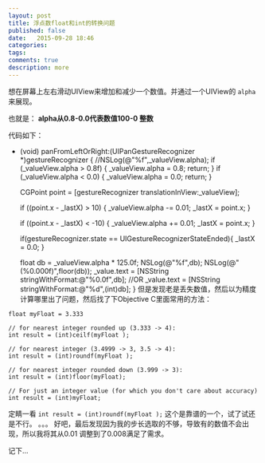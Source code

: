 ```yaml
---
layout: post
title: 浮点数float和int的转换问题
published: false
date:   2015-09-28 18:46
categories:
tags:
comments: true
description: more
---
```


想在屏幕上左右滑动UIView来增加和减少一个数值。并通过一个UIView的 ```alpha```来展现。

也就是：
**alpha从0.8-0.0代表数值100-0 整数**

代码如下：
- (void) panFromLeftOrRight:(UIPanGestureRecognizer *)gestureRecognizer {
    //NSLog(@"%f",_valueView.alpha);
    if (_valueView.alpha > 0.8f) {
        _valueView.alpha = 0.8;
        return;
    }
    if (_valueView.alpha < 0.0) {
        _valueView.alpha = 0.0;
        return;
    }

    CGPoint point = [gestureRecognizer translationInView:_valueView];

    if ((point.x - _lastX) > 10) {
        _valueView.alpha -= 0.01;
        _lastX = point.x;
    }

    if ((point.x - _lastX) < -10) {
        _valueView.alpha += 0.01;
        _lastX = point.x;
    }

    if(gestureRecognizer.state == UIGestureRecognizerStateEnded){
        _lastX = 0.0;
    }

    float db = _valueView.alpha * 125.0f;
    NSLog(@"%f",db);
    NSLog(@"(%0.000f)",floor(db));
    _value.text = [NSString stringWithFormat:@"%0.0f",db];
    //OR
    _value.text = [NSString stringWithFormat:@"%d",(int)db];
    }
但是发现老是丢失数值，然后以为精度计算哪里出了问题，然后找了下Objective C里面常用的方法：

```
float myFloat = 3.333

// for nearest integer rounded up (3.333 -> 4):
int result = (int)ceilf(myFloat );

// for nearest integer (3.4999 -> 3, 3.5 -> 4):
int result = (int)roundf(myFloat );

// for nearest integer rounded down (3.999 -> 3):
int result = (int)floor(myFloat);

// For just an integer value (for which you don't care about accuracy) 
int result = (int)myFloat;
```
定睛一看 ```int result = (int)roundf(myFloat );``` 这个是靠谱的一个，试了试还是不行。
。。。
好吧，最后发现因为我的步长选取的不够，导致有的数值不会出现，所以我将其从0.01 调整到了0.008满足了需求。

记下...

